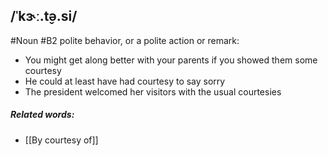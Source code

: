 ## /ˈkɝː.t̬ə.si/
#Noun
#B2
polite behavior, or a polite action or remark:

- You might get along better with your parents if you showed them some courtesy 
- He could at least have had courtesy to say sorry
- The president welcomed her visitors with the usual courtesies

##### Related words:
- [[By courtesy of]]
